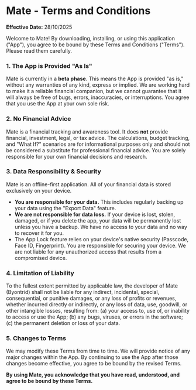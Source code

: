 # Mate - Terms and Conditions

**Effective Date:** 28/10/2025

Welcome to Mate! By downloading, installing, or using this application ("App"), you agree to be bound by these Terms and Conditions ("Terms"). Please read them carefully.

### 1. The App is Provided "As Is"

Mate is currently in a **beta phase**. This means the App is provided "as is," without any warranties of any kind, express or implied. We are working hard to make it a reliable financial companion, but we cannot guarantee that it will always be free of bugs, errors, inaccuracies, or interruptions. You agree that you use the App at your own sole risk.

### 2. No Financial Advice

Mate is a financial tracking and awareness tool. It does **not** provide financial, investment, legal, or tax advice. The calculations, budget tracking, and "What If?" scenarios are for informational purposes only and should not be considered a substitute for professional financial advice. You are solely responsible for your own financial decisions and research.

### 3. Data Responsibility & Security

Mate is an offline-first application. All of your financial data is stored exclusively on your device.

- **You are responsible for your data.** This includes regularly backing up your data using the "Export Data" feature.
- **We are not responsible for data loss.** If your device is lost, stolen, damaged, or if you delete the app, your data will be permanently lost unless you have a backup. We have no access to your data and no way to recover it for you.
- The App Lock feature relies on your device's native security (Passcode, Face ID, Fingerprint). You are responsible for securing your device. We are not liable for any unauthorized access that results from a compromised device.

### 4. Limitation of Liability

To the fullest extent permitted by applicable law, the developer of Mate (Byontrid) shall not be liable for any indirect, incidental, special, consequential, or punitive damages, or any loss of profits or revenues, whether incurred directly or indirectly, or any loss of data, use, goodwill, or other intangible losses, resulting from:
(a) your access to, use of, or inability to access or use the App;
(b) any bugs, viruses, or errors in the software;
(c) the permanent deletion or loss of your data.

### 5. Changes to Terms

We may modify these Terms from time to time. We will provide notice of any major changes within the App. By continuing to use the App after those changes become effective, you agree to be bound by the revised Terms.

**By using Mate, you acknowledge that you have read, understood, and agree to be bound by these Terms.**
